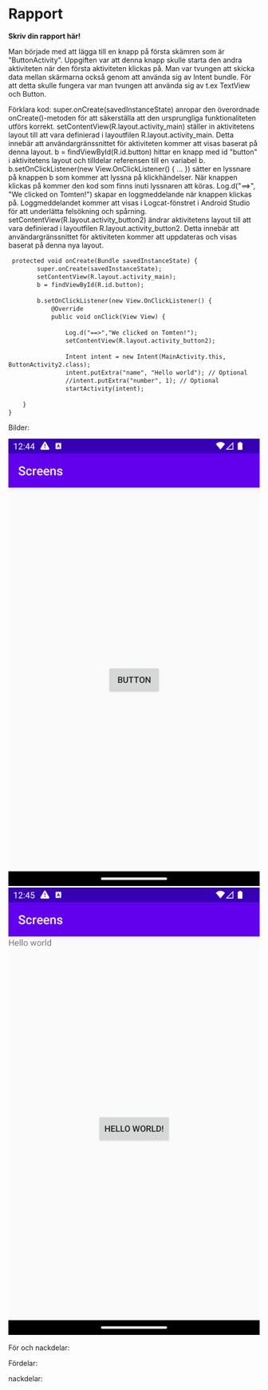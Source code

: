 
# Rapport

**Skriv din rapport här!**

Man började med att lägga till en knapp på första skämren som är 
"ButtonActivity". Uppgiften var att denna knapp skulle starta den 
andra aktiviteten när den första aktiviteten klickas på. Man var tvungen
att skicka data mellan skärmarna också genom att använda sig av Intent bundle. 
För att detta skulle fungera var man tvungen att använda sig av t.ex 
TextView och Button. 



Förklara kod:
super.onCreate(savedInstanceState) anropar den överordnade 
onCreate()-metoden för att säkerställa att den ursprungliga funktionaliteten 
utförs korrekt. 
setContentView(R.layout.activity_main) ställer in aktivitetens 
layout till att vara definierad i layoutfilen R.layout.activity_main. Detta 
innebär att användargränssnittet för aktiviteten kommer att visas baserat på 
denna layout. 
b = findViewById(R.id.button) hittar en knapp med id "button" i aktivitetens layout
och tilldelar referensen till en variabel b. 
b.setOnClickListener(new View.OnClickListener() { ... }) sätter en lyssnare på
knappen b som kommer att lyssna på klickhändelser. När knappen klickas på kommer 
den kod som finns inuti lyssnaren att köras.
Log.d("==>", "We clicked on Tomten!") skapar en loggmeddelande när knappen klickas 
på. Loggmeddelandet kommer att visas i Logcat-fönstret i Android Studio för att 
underlätta felsökning och spårning.
setContentView(R.layout.activity_button2) ändrar aktivitetens layout till att vara 
definierad i layoutfilen R.layout.activity_button2. 
Detta innebär att användargränssnittet för aktiviteten kommer att uppdateras och 
visas baserat på denna nya layout.




```
 protected void onCreate(Bundle savedInstanceState) {
        super.onCreate(savedInstanceState);
        setContentView(R.layout.activity_main);
        b = findViewById(R.id.button);

        b.setOnClickListener(new View.OnClickListener() {
            @Override
            public void onClick(View View) {

                Log.d("==>","We clicked on Tomten!");
                setContentView(R.layout.activity_button2);

                Intent intent = new Intent(MainActivity.this, ButtonActivity2.class);
                intent.putExtra("name", "Hello world"); // Optional
                //intent.putExtra("number", 1); // Optional
                startActivity(intent);
                
    }
}
```

Bilder:

![](ScreenButton1.png)
![](Screen.Button2.png)

För och nackdelar: 

Fördelar:

nackdelar:

